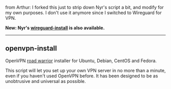 from Arthur:  I forked this just to strip down Nyr's script a bit, and modify for my own purposes.  I don't use it anymore since I switched to Wireguard for VPN.

**New: Nyr's [wireguard-install](https://github.com/Nyr/wireguard-install) is also available.**

-------------------

## openvpn-install
OpenVPN [road warrior](http://en.wikipedia.org/wiki/Road_warrior_%28computing%29) installer for Ubuntu, Debian, CentOS and Fedora.

This script will let you set up your own VPN server in no more than a minute, even if you haven't used OpenVPN before. It has been designed to be as unobtrusive and universal as possible.
